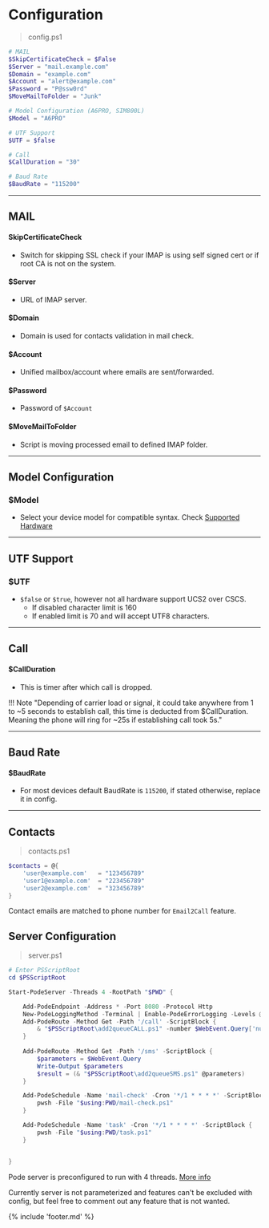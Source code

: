 ﻿# Configuration

> config.ps1
```powershell
# MAIL
$SkipCertificateCheck = $False
$Server = "mail.example.com"
$Domain = "example.com"
$Account = "alert@example.com"
$Password = "P@ssw0rd"
$MoveMailToFolder = "Junk"

# Model Configuration (A6PRO, SIM800L) 
$Model = "A6PRO"

# UTF Support
$UTF = $false

# Call
$CallDuration = "30"

# Baud Rate
$BaudRate = "115200"

```
___

## MAIL

#### SkipCertificateCheck

- Switch for skipping SSL check if your IMAP is using self signed cert or if root CA is not on the system.

#### $Server

- URL of IMAP server.

#### $Domain

- Domain is used for contacts validation in mail check.

#### $Account

- Unified mailbox/account where emails are sent/forwarded.

#### $Password

- Password of `$Account`

#### $MoveMailToFolder

- Script is moving processed email to defined IMAP folder.

___

## Model Configuration

### $Model

- Select your device model for compatible syntax. Check [Supported Hardware](./supported-hardware.md)
___

## UTF Support

### $UTF

- `$false` or `$true`, however not all hardware support UCS2 over CSCS.
  - If disabled character limit is 160 
  - If enabled limit is 70 and will accept UTF8 characters.
___

## Call

#### $CallDuration 

- This is timer after which call is dropped. 

!!! Note "Depending of carrier load or signal, it could take anywhere from 1 to ~5 seconds to establish call, this time is deducted from $CallDuration. Meaning the phone will ring for ~25s if establishing call took 5s." 

___


## Baud Rate

#### $BaudRate

- For most devices default BaudRate is `115200`, if stated otherwise, replace it in config.

___

## Contacts

> contacts.ps1
```powershell
$contacts = @{ 
    'user@example.com'   = "123456789"
    'user1@example.com'  = "223456789"
    'user2@example.com'  = "323456789"
}
```
Contact emails are matched to phone number for `Email2Call` feature.

## Server Configuration

> server.ps1
```powershell
# Enter PSScriptRoot
cd $PSScriptRoot

Start-PodeServer -Threads 4 -RootPath "$PWD" {

    Add-PodeEndpoint -Address * -Port 8080 -Protocol Http 
    New-PodeLoggingMethod -Terminal | Enable-PodeErrorLogging -Levels @("Error", "Warning")
    Add-PodeRoute -Method Get -Path '/call' -ScriptBlock {
        & "$PSScriptRoot\add2queueCALL.ps1" -number $WebEvent.Query['number']
    }
 
    Add-PodeRoute -Method Get -Path '/sms' -ScriptBlock {
        $parameters = $WebEvent.Query
        Write-Output $parameters
        $result = (& "$PSScriptRoot\add2queueSMS.ps1" @parameters)
    }

    Add-PodeSchedule -Name 'mail-check' -Cron '*/1 * * * *' -ScriptBlock {
        pwsh -File "$using:PWD/mail-check.ps1"
    }

    Add-PodeSchedule -Name 'task' -Cron '*/1 * * * *' -ScriptBlock {
        pwsh -File "$using:PWD/task.ps1"
    }


}
```

Pode server is preconfigured to run with 4 threads. [More info](https://pode.readthedocs.io/en/stable/Tutorials/Threading/ServerThreads/)

Currently server is not parameterized and features can't be excluded with config, but feel free to comment out any feature that is not wanted.

{% include 'footer.md' %}